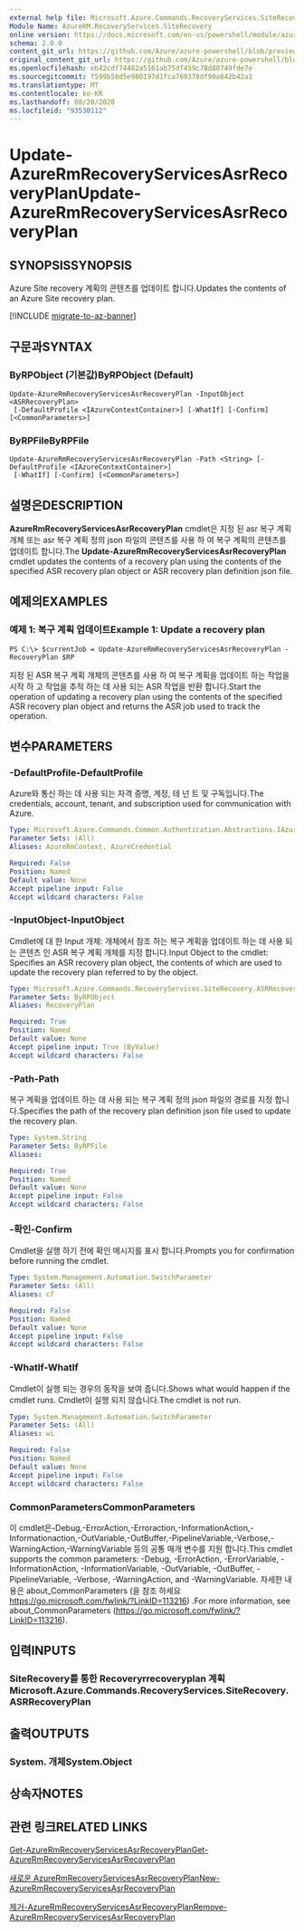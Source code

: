 ```yaml
---
external help file: Microsoft.Azure.Commands.RecoveryServices.SiteRecovery.dll-Help.xml
Module Name: AzureRM.RecoveryServices.SiteRecovery
online version: https://docs.microsoft.com/en-us/powershell/module/azurerm.recoveryservices.siterecovery/update-azurermrecoveryservicesasrrecoveryplan
schema: 2.0.0
content_git_url: https://github.com/Azure/azure-powershell/blob/preview/src/ResourceManager/RecoveryServices/Commands.RecoveryServices.SiteRecovery/help/Update-AzureRmRecoveryServicesAsrRecoveryPlan.md
original_content_git_url: https://github.com/Azure/azure-powershell/blob/preview/src/ResourceManager/RecoveryServices/Commands.RecoveryServices.SiteRecovery/help/Update-AzureRmRecoveryServicesAsrRecoveryPlan.md
ms.openlocfilehash: eb42cdf74482a5161ab75df459c78d88749fde7e
ms.sourcegitcommit: f599b50d5e980197d1fca769378df90a842b42a1
ms.translationtype: MT
ms.contentlocale: ko-KR
ms.lasthandoff: 08/20/2020
ms.locfileid: "93530112"
---
```

# <span data-ttu-id="01c99-101">Update-AzureRmRecoveryServicesAsrRecoveryPlan</span><span class="sxs-lookup"><span data-stu-id="01c99-101">Update-AzureRmRecoveryServicesAsrRecoveryPlan</span></span>

## <span data-ttu-id="01c99-102">SYNOPSIS</span><span class="sxs-lookup"><span data-stu-id="01c99-102">SYNOPSIS</span></span>
<span data-ttu-id="01c99-103">Azure Site recovery 계획의 콘텐츠를 업데이트 합니다.</span><span class="sxs-lookup"><span data-stu-id="01c99-103">Updates the contents of an Azure Site recovery plan.</span></span>

[!INCLUDE [migrate-to-az-banner](../../includes/migrate-to-az-banner.md)]

## <span data-ttu-id="01c99-104">구문과</span><span class="sxs-lookup"><span data-stu-id="01c99-104">SYNTAX</span></span>

### <span data-ttu-id="01c99-105">ByRPObject (기본값)</span><span class="sxs-lookup"><span data-stu-id="01c99-105">ByRPObject (Default)</span></span>
```
Update-AzureRmRecoveryServicesAsrRecoveryPlan -InputObject <ASRRecoveryPlan>
 [-DefaultProfile <IAzureContextContainer>] [-WhatIf] [-Confirm] [<CommonParameters>]
```

### <span data-ttu-id="01c99-106">ByRPFile</span><span class="sxs-lookup"><span data-stu-id="01c99-106">ByRPFile</span></span>
```
Update-AzureRmRecoveryServicesAsrRecoveryPlan -Path <String> [-DefaultProfile <IAzureContextContainer>]
 [-WhatIf] [-Confirm] [<CommonParameters>]
```

## <span data-ttu-id="01c99-107">설명은</span><span class="sxs-lookup"><span data-stu-id="01c99-107">DESCRIPTION</span></span>
<span data-ttu-id="01c99-108">**AzureRmRecoveryServicesAsrRecoveryPlan** cmdlet은 지정 된 asr 복구 계획 개체 또는 asr 복구 계획 정의 json 파일의 콘텐츠를 사용 하 여 복구 계획의 콘텐츠를 업데이트 합니다.</span><span class="sxs-lookup"><span data-stu-id="01c99-108">The **Update-AzureRmRecoveryServicesAsrRecoveryPlan** cmdlet updates the contents of a recovery plan using the contents of the specified ASR recovery plan object or ASR recovery plan definition json file.</span></span>

## <span data-ttu-id="01c99-109">예제의</span><span class="sxs-lookup"><span data-stu-id="01c99-109">EXAMPLES</span></span>

### <span data-ttu-id="01c99-110">예제 1: 복구 계획 업데이트</span><span class="sxs-lookup"><span data-stu-id="01c99-110">Example 1: Update a recovery plan</span></span>
```
PS C:\> $currentJob = Update-AzureRmRecoveryServicesAsrRecoveryPlan -RecoveryPlan $RP
```

<span data-ttu-id="01c99-111">지정 된 ASR 복구 계획 개체의 콘텐츠를 사용 하 여 복구 계획을 업데이트 하는 작업을 시작 하 고 작업을 추적 하는 데 사용 되는 ASR 작업을 반환 합니다.</span><span class="sxs-lookup"><span data-stu-id="01c99-111">Start the operation of updating a recovery plan using the contents of the specified ASR recovery plan object and returns the ASR job used to track the operation.</span></span>

## <span data-ttu-id="01c99-112">변수</span><span class="sxs-lookup"><span data-stu-id="01c99-112">PARAMETERS</span></span>

### <span data-ttu-id="01c99-113">-DefaultProfile</span><span class="sxs-lookup"><span data-stu-id="01c99-113">-DefaultProfile</span></span>
<span data-ttu-id="01c99-114">Azure와 통신 하는 데 사용 되는 자격 증명, 계정, 테 넌 트 및 구독입니다.</span><span class="sxs-lookup"><span data-stu-id="01c99-114">The credentials, account, tenant, and subscription used for communication with Azure.</span></span>


```yaml
Type: Microsoft.Azure.Commands.Common.Authentication.Abstractions.IAzureContextContainer
Parameter Sets: (All)
Aliases: AzureRmContext, AzureCredential

Required: False
Position: Named
Default value: None
Accept pipeline input: False
Accept wildcard characters: False
```

### <span data-ttu-id="01c99-115">-InputObject</span><span class="sxs-lookup"><span data-stu-id="01c99-115">-InputObject</span></span>
<span data-ttu-id="01c99-116">Cmdlet에 대 한 Input 개체: 개체에서 참조 하는 복구 계획을 업데이트 하는 데 사용 되는 콘텐츠 인 ASR 복구 계획 개체를 지정 합니다.</span><span class="sxs-lookup"><span data-stu-id="01c99-116">Input Object to the cmdlet: Specifies an ASR recovery plan object, the contents of which are used to update the recovery plan referred to by the object.</span></span>

```yaml
Type: Microsoft.Azure.Commands.RecoveryServices.SiteRecovery.ASRRecoveryPlan
Parameter Sets: ByRPObject
Aliases: RecoveryPlan

Required: True
Position: Named
Default value: None
Accept pipeline input: True (ByValue)
Accept wildcard characters: False
```

### <span data-ttu-id="01c99-117">-Path</span><span class="sxs-lookup"><span data-stu-id="01c99-117">-Path</span></span>
<span data-ttu-id="01c99-118">복구 계획을 업데이트 하는 데 사용 되는 복구 계획 정의 json 파일의 경로를 지정 합니다.</span><span class="sxs-lookup"><span data-stu-id="01c99-118">Specifies the path of the recovery plan definition json file used to update the recovery plan.</span></span>

```yaml
Type: System.String
Parameter Sets: ByRPFile
Aliases:

Required: True
Position: Named
Default value: None
Accept pipeline input: False
Accept wildcard characters: False
```

### <span data-ttu-id="01c99-119">-확인</span><span class="sxs-lookup"><span data-stu-id="01c99-119">-Confirm</span></span>
<span data-ttu-id="01c99-120">Cmdlet을 실행 하기 전에 확인 메시지를 표시 합니다.</span><span class="sxs-lookup"><span data-stu-id="01c99-120">Prompts you for confirmation before running the cmdlet.</span></span>

```yaml
Type: System.Management.Automation.SwitchParameter
Parameter Sets: (All)
Aliases: cf

Required: False
Position: Named
Default value: None
Accept pipeline input: False
Accept wildcard characters: False
```

### <span data-ttu-id="01c99-121">-WhatIf</span><span class="sxs-lookup"><span data-stu-id="01c99-121">-WhatIf</span></span>
<span data-ttu-id="01c99-122">Cmdlet이 실행 되는 경우의 동작을 보여 줍니다.</span><span class="sxs-lookup"><span data-stu-id="01c99-122">Shows what would happen if the cmdlet runs.</span></span> <span data-ttu-id="01c99-123">Cmdlet이 실행 되지 않습니다.</span><span class="sxs-lookup"><span data-stu-id="01c99-123">The cmdlet is not run.</span></span>

```yaml
Type: System.Management.Automation.SwitchParameter
Parameter Sets: (All)
Aliases: wi

Required: False
Position: Named
Default value: None
Accept pipeline input: False
Accept wildcard characters: False
```

### <span data-ttu-id="01c99-124">CommonParameters</span><span class="sxs-lookup"><span data-stu-id="01c99-124">CommonParameters</span></span>
<span data-ttu-id="01c99-125">이 cmdlet은-Debug,-ErrorAction,-Erroraction,-InformationAction,-Informationaction,-OutVariable,-OutBuffer,-PipelineVariable,-Verbose,-WarningAction,-WarningVariable 등의 공통 매개 변수를 지원 합니다.</span><span class="sxs-lookup"><span data-stu-id="01c99-125">This cmdlet supports the common parameters: -Debug, -ErrorAction, -ErrorVariable, -InformationAction, -InformationVariable, -OutVariable, -OutBuffer, -PipelineVariable, -Verbose, -WarningAction, and -WarningVariable.</span></span> <span data-ttu-id="01c99-126">자세한 내용은 about_CommonParameters (을 참조 하세요 https://go.microsoft.com/fwlink/?LinkID=113216) .</span><span class="sxs-lookup"><span data-stu-id="01c99-126">For more information, see about_CommonParameters (https://go.microsoft.com/fwlink/?LinkID=113216).</span></span>

## <span data-ttu-id="01c99-127">입력</span><span class="sxs-lookup"><span data-stu-id="01c99-127">INPUTS</span></span>

### <span data-ttu-id="01c99-128">SiteRecovery를 통한 Recoveryrrecoveryplan 계획</span><span class="sxs-lookup"><span data-stu-id="01c99-128">Microsoft.Azure.Commands.RecoveryServices.SiteRecovery.ASRRecoveryPlan</span></span>

## <span data-ttu-id="01c99-129">출력</span><span class="sxs-lookup"><span data-stu-id="01c99-129">OUTPUTS</span></span>

### <span data-ttu-id="01c99-130">System. 개체</span><span class="sxs-lookup"><span data-stu-id="01c99-130">System.Object</span></span>

## <span data-ttu-id="01c99-131">상속자</span><span class="sxs-lookup"><span data-stu-id="01c99-131">NOTES</span></span>

## <span data-ttu-id="01c99-132">관련 링크</span><span class="sxs-lookup"><span data-stu-id="01c99-132">RELATED LINKS</span></span>

[<span data-ttu-id="01c99-133">Get-AzureRmRecoveryServicesAsrRecoveryPlan</span><span class="sxs-lookup"><span data-stu-id="01c99-133">Get-AzureRmRecoveryServicesAsrRecoveryPlan</span></span>](./Get-AzureRmRecoveryServicesAsrRecoveryPlan.md)

[<span data-ttu-id="01c99-134">새로운 AzureRmRecoveryServicesAsrRecoveryPlan</span><span class="sxs-lookup"><span data-stu-id="01c99-134">New-AzureRmRecoveryServicesAsrRecoveryPlan</span></span>](./New-AzureRmRecoveryServicesAsrRecoveryPlan.md)

[<span data-ttu-id="01c99-135">제거-AzureRmRecoveryServicesAsrRecoveryPlan</span><span class="sxs-lookup"><span data-stu-id="01c99-135">Remove-AzureRmRecoveryServicesAsrRecoveryPlan</span></span>](./Remove-AzureRmRecoveryServicesAsrRecoveryPlan.md)

